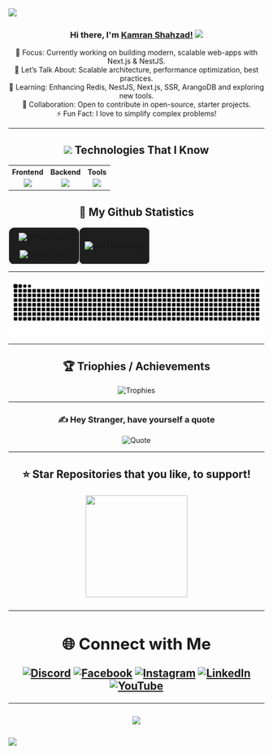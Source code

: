 
<img src="https://user-images.githubusercontent.com/73097560/115834477-dbab4500-a447-11eb-908a-139a6edaec5c.gif">

<div align="center">
  
### Hi there, I'm [Kamran Shahzad!](https://github.com/iKamranShahzad) <img src = "https://raw.githubusercontent.com/MartinHeinz/MartinHeinz/master/wave.gif" width = 30px>
  
🔭 Focus: Currently working on building modern, scalable web-apps with Next.js & NestJS.<br> 
💬 Let’s Talk About: Scalable architecture, performance optimization, best practices.<br>
🌱 Learning: Enhancing Redis, NestJS, Next.js, SSR, ArangoDB and exploring new tools.<br> 
👯 Collaboration: Open to contribute in open-source, starter projects.<br> 
⚡ Fun Fact: I love to simplify complex problems!
  
</div>

---

<div align="center">
  
<h2> <img src = "https://media2.giphy.com/media/QssGEmpkyEOhBCb7e1/giphy.gif?cid=ecf05e47a0n3gi1bfqntqmob8g9aid1oyj2wr3ds3mg700bl&rid=giphy.gif" width = 32px > Technologies That I Know</h2>


<table align="center">
  <tr>
    <th>Frontend</th>
    <th>Backend</th>
    <th>Tools</th>
  </tr>
  <tr>
    <td align="center">
      <a href="https://skillicons.dev">
        <img src="https://skillicons.dev/icons?i=js,react,nextjs,ts,tailwind&perline=7" />
      </a>
    </td>
    <td align="center">
      <a href="https://skillicons.dev">
        <img src="https://skillicons.dev/icons?i=nodejs,nest,mongodb,redis&perline=7" />
      </a>
    </td>
    <td align="center">
      <a href="https://skillicons.dev">
        <img src="https://skillicons.dev/icons?i=vscode,postman,github,discord&perline=7" />
      </a>
    </td>
  </tr>
</table>
</div>


<p align="center">

<div align="center">

## 🔭 My Github Statistics


</div>
 
  <table align="center" style="border-collapse: collapse;">
    <tr>
      <td width="50%" align="center" style="padding: 10px; border: 1px solid #e1e1e1; border-radius: 10px; background-color: #1e1e1e;">
        <img src="https://github-readme-stats.vercel.app/api?username=iKamranShahzad&theme=gotham&hide_border=false&include_all_commits=true&count_private=true" alt="GitHub Stats" />
        <br><br>
        <img src="https://github-readme-streak-stats.herokuapp.com/?user=iKamranShahzad&theme=gotham&hide_border=false" alt="Streak Stats" />
      </td>
      <td width="50%" align="center" style="padding: 10px; border: 1px solid #e1e1e1; border-radius: 10px; background-color: #1e1e1e;">
        <img src="https://github-readme-stats.vercel.app/api/top-langs/?username=iKamranShahzad&theme=dark&hide_border=false&no-bg=true&no-frame=true&langs_count=10" alt="Top Languages" />
      </td>
    </tr>
  </table>
</p>
      


---

![snake gif](https://github.com/iKamranShahzad/iKamranShahzad/blob/output/github-contribution-grid-snake-dark.svg)

---

<div align="center">

## 🏆 Triophies / Achievements
![Trophies](https://github-profile-trophy.vercel.app/?username=iKamranShahzad&theme=gotham&no-frame=false&no-bg=false&margin-w=10)

---

### ✍️ Hey Stranger, have yourself a quote
![Quote](https://quotes-github-readme.vercel.app/api?type=horizontal&theme=light)

---

<h2> ⭐ Star Repositories that you like, to support!

<br>

<p align='center'>
<img src="https://media.giphy.com/media/O51MQ3DduOcGW6ofR3/giphy.gif" width="200" height="200" frameBorder="0" class="giphy-embed" allowFullScreen></img></p>

---

<div align="center">

## 🌐 Connect with Me
[![Discord](https://img.shields.io/badge/Discord-%237289DA.svg?logo=discord&logoColor=white)](https://discord.gg/iemdrake)
[![Facebook](https://img.shields.io/badge/Facebook-%231877F2.svg?logo=Facebook&logoColor=white)](https://facebook.com/iemgamer)
[![Instagram](https://img.shields.io/badge/Instagram-%23E4405F.svg?logo=Instagram&logoColor=white)](https://instagram.com/i_emdrake)
[![LinkedIn](https://img.shields.io/badge/LinkedIn-%230077B5.svg?logo=linkedin&logoColor=white)](https://linkedin.com/in/ikamranshahzad)
[![YouTube](https://img.shields.io/badge/YouTube-%23FF0000.svg?logo=YouTube&logoColor=white)](https://youtube.com/@iemdrake)
  
</div>

---

[![](https://visitcount.itsvg.in/api?id=iKamranShahzad&icon=2&color=12)](https://visitcount.itsvg.in)

</div>

<img src="https://user-images.githubusercontent.com/73097560/115834477-dbab4500-a447-11eb-908a-139a6edaec5c.gif">
